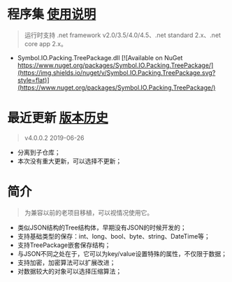 ﻿# 程序集    [使用说明](https://github.com/symbolspace/Symbol.IO.Packing.TreePackage/wiki/Home)
> 运行时支持 .net framework v2.0/3.5/4.0/4.5、.net standard 2.x、.net core app 2.x。

* Symbol.IO.Packing.TreePackage.dll [![Available on NuGet https://www.nuget.org/packages/Symbol.IO.Packing.TreePackage/](https://img.shields.io/nuget/v/Symbol.IO.Packing.TreePackage.svg?style=flat)](https://www.nuget.org/packages/Symbol.IO.Packing.TreePackage/) 


# 最近更新   [版本历史](https://github.com/symbolspace/Symbol.IO.Packing.TreePackage/wiki/Version-history)
> v4.0.0.2 2019-06-26
* 分离到子仓库；
* 本次没有重大更新，可以选择不更新；

# 简介
> 为兼容以前的老项目移植，可以视情况使用它。

* 类似JSON结构的Tree结构体，早期没有JSON的时候开发的；
* 支持基础类型的保存：int、long、bool、byte、string、DateTime等；
* 支持TreePackage嵌套保存结构；
* 与JSON不同之处在于，它可以为key/value设置特殊的属性，不仅限于数据；
* 支持加密，加密算法可以扩展改进；
* 对数据较大的对象可以选择压缩算法；
